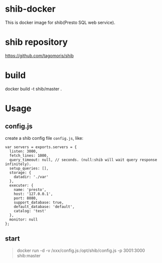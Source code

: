 # shib-docker
This is docker image for shib(Presto SQL web service).

# shib repository
https://github.com/tagomoris/shib

# build
docker build -t shib/master .

# Usage
## config.js
create a shib config file `config.js`, like:
```
var servers = exports.servers = {
  listen: 3000,
  fetch_lines: 1000,
  query_timeout: null, // seconds. (null:shib will wait query response infinitely).
  setup_queries: [],
  storage: {
    datadir: './var'
  },
  executer: {
    name: 'presto',
    host: '127.0.0.1',
    port: 8080,
    support_database: true,
    default_database: 'default',
    catalog: 'test'
  },
  monitor: null
};

```

## start
> docker run -d -v /xxx/config.js:/opt/shib/config.js -p 3001:3000 shib:master
